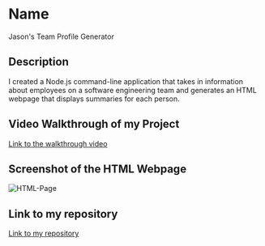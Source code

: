 # Name
Jason's Team Profile Generator

## Description
 I created a Node.js command-line application that takes in information about employees on a software engineering team and generates an HTML webpage that displays summaries for each person. 

  ## Video Walkthrough of my Project
<a href= "https://drive.google.com/file/d/1RNHtu9f5KvfquZkMg9O3xKU0aHVTMzER/view" target= blank>Link to the walkthrough video</a>
  
  ## Screenshot of the HTML Webpage
  ![HTML-Page](https://user-images.githubusercontent.com/109103857/189985855-d76ca39e-e7a0-4c9b-a5e6-3d96e5dbb0cf.png)


  

  ## Link to my repository
<a href="https://github.com/jrettinger/team-profile-generator" target= blank>Link to my repository</a>
